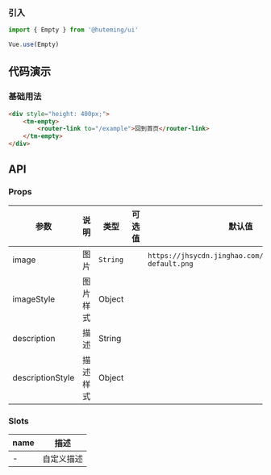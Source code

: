 
### 引入

```javascript
import { Empty } from '@huteming/ui'

Vue.use(Empty)
```

## 代码演示

### 基础用法

```html
<div style="height: 400px;">
    <tm-empty>
        <router-link to="/example">回到首页</router-link>
    </tm-empty>
</div>
```

## API

### Props

| 参数 | 说明 | 类型 | 可选值 | 默认值 |
|------|-------|---------|-------|--------|
| image | 图片 | `String` | | `https://jhsycdn.jinghao.com/components/empty-default.png` |
| imageStyle | 图片样式 | Object | | |
| description | 描述 | String | | |
| descriptionStyle | 描述样式 | Object | | |

### Slots

| name | 描述 |
|------|--------|
| - | 自定义描述 |
